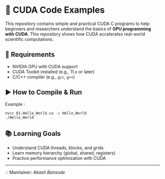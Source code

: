 # 🚀 CUDA Code Examples

This repository contains simple and practical CUDA C programs to help beginners and researchers understand the basics of **GPU programming with CUDA**. This repository shows how CUDA accelerates real-world scientific computations.

## 📌 Requirements

* NVIDIA GPU with CUDA support
* CUDA Toolkit installed (e.g., 11.x or later)
* C/C++ compiler (e.g., `gcc`, `g++`)

## ▶️ How to Compile & Run

Example :

```bash
nvcc 01.Hello_World.cu -o Hello_World
./Hello_World
```

## 📚 Learning Goals

* Understand CUDA threads, blocks, and grids
* Learn memory hierarchy (global, shared, registers)
* Practice performance optimization with CUDA


---

💡 Maintainer: *Akash Bansode*
